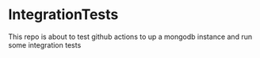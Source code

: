 # IntegrationTests
This repo is about to test github actions to up a mongodb instance and run some integration tests
